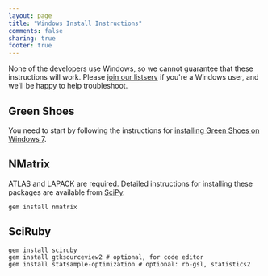 ```yaml
---
layout: page
title: "Windows Install Instructions"
comments: false
sharing: true
footer: true
---
```


None of the developers use Windows, so we cannot guarantee that these instructions will work. Please [join our listserv](http://groups.google.com/group/sciruby-dev) if you're a Windows user, and we'll be happy to help troubleshoot.

Green Shoes
-----------

You need to start by following the instructions for [installing Green Shoes on Windows 7](https://github.com/ashbb/green_shoes/wiki/Building-Green-Shoes-on-Windows-7).

NMatrix
-------

ATLAS and LAPACK are required. Detailed instructions for installing these packages are available from [SciPy](http://www.scipy.org/Installing_SciPy/Windows#head-cd37d819e333227e327079e4c2a2298daf625624).

<pre><code>gem install nmatrix
</code></pre>

SciRuby
-------

<pre><code>gem install sciruby
gem install gtksourceview2 # optional, for code editor
gem install statsample-optimization # optional: rb-gsl, statistics2
</code></pre>
